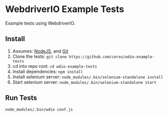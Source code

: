# WebdriverIO Example Tests
Example tests using WebdriverIO. 

## Install
1. Assumes: [NodeJS](https://nodejs.org/en/), and [Git](https://git-scm.com/book/en/v2/Getting-Started-Installing-Git)
1. Clone the tests: `git clone https://github.com/ceros/wdio-example-tests`
2. cd into repo root: `cd wdio-example-tests`
3. Install dependencies: `npm install`
4. Install selenium server: `node_modules/.bin/selenium-standalone install`
5. Start selenium server: `node_modules/.bin/selenium-standalone start`

## Run Tests
`node_modules/.bin/wdio conf.js`